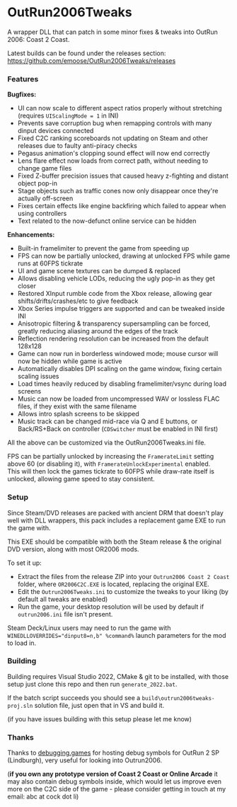 # OutRun2006Tweaks
A wrapper DLL that can patch in some minor fixes & tweaks into OutRun 2006: Coast 2 Coast.

Latest builds can be found under the releases section: https://github.com/emoose/OutRun2006Tweaks/releases

### Features
**Bugfixes:**
- UI can now scale to different aspect ratios properly without stretching (requires `UIScalingMode = 1` in INI)
- Prevents save corruption bug when remapping controls with many dinput devices connected
- Fixed C2C ranking scoreboards not updating on Steam and other releases due to faulty anti-piracy checks
- Pegasus animation's clopping sound effect will now end correctly
- Lens flare effect now loads from correct path, without needing to change game files
- Fixed Z-buffer precision issues that caused heavy z-fighting and distant object pop-in
- Stage objects such as traffic cones now only disappear once they're actually off-screen
- Fixes certain effects like engine backfiring which failed to appear when using controllers
- Text related to the now-defunct online service can be hidden

**Enhancements:**
- Built-in framelimiter to prevent the game from speeding up
- FPS can now be partially unlocked, drawing at unlocked FPS while game runs at 60FPS tickrate
- UI and game scene textures can be dumped & replaced
- Allows disabling vehicle LODs, reducing the ugly pop-in as they get closer
- Restored XInput rumble code from the Xbox release, allowing gear shifts/drifts/crashes/etc to give feedback
- Xbox Series impulse triggers are supported and can be tweaked inside INI
- Anisotropic filtering & transparency supersampling can be forced, greatly reducing aliasing around the edges of the track
- Reflection rendering resolution can be increased from the default 128x128
- Game can now run in borderless windowed mode; mouse cursor will now be hidden while game is active
- Automatically disables DPI scaling on the game window, fixing certain scaling issues
- Load times heavily reduced by disabling framelimiter/vsync during load screens
- Music can now be loaded from uncompressed WAV or lossless FLAC files, if they exist with the same filename
- Allows intro splash screens to be skipped
- Music track can be changed mid-race via Q and E buttons, or Back/RS+Back on controller (`CDSwitcher` must be enabled in INI first)

All the above can be customized via the OutRun2006Tweaks.ini file.

FPS can be partially unlocked by increasing the `FramerateLimit` setting above 60 (or disabling it), with `FramerateUnlockExperimental` enabled.  
This will then lock the games tickrate to 60FPS while draw-rate itself is unlocked, allowing game speed to stay consistent.

### Setup
Since Steam/DVD releases are packed with ancient DRM that doesn't play well with DLL wrappers, this pack includes a replacement game EXE to run the game with.

This EXE should be compatible with both the Steam release & the original DVD version, along with most OR2006 mods.

To set it up:

- Extract the files from the release ZIP into your `Outrun2006 Coast 2 Coast` folder, where `OR2006C2C.EXE` is located, replacing the original EXE.
- Edit the `Outrun2006Tweaks.ini` to customize the tweaks to your liking (by default all tweaks are enabled)
- Run the game, your desktop resolution will be used by default if `outrun2006.ini` file isn't present.

Steam Deck/Linux users may need to run the game with `WINEDLLOVERRIDES="dinput8=n,b" %command%` launch parameters for the mod to load in.

### Building
Building requires Visual Studio 2022, CMake & git to be installed, with those setup just clone this repo and then run `generate_2022.bat`.

If the batch script succeeds you should see a `build\outrun2006tweaks-proj.sln` solution file, just open that in VS and build it.

(if you have issues building with this setup please let me know)

### Thanks
Thanks to [debugging.games](http://debugging.games) for hosting debug symbols for OutRun 2 SP (Lindburgh), very useful for looking into Outrun2006.

(**if you own any prototype version of Coast 2 Coast or Online Arcade** it may also contain debug symbols inside, which would let us improve even more on the C2C side of the game - please consider getting in touch at my email: abc at cock dot li)
